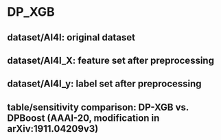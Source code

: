 # DP_XGB
## dataset/AI4I: original dataset
## dataset/AI4I_X:  feature set after preprocessing 
## dataset/AI4I_y:  label set after preprocessing
## table/sensitivity comparison: DP-XGB vs. DPBoost (AAAI-20, modification in arXiv:1911.04209v3)
